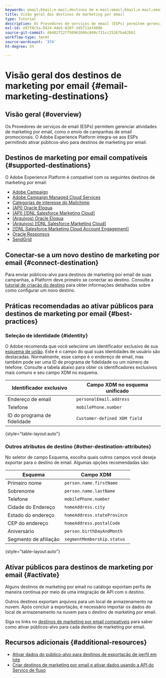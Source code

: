 ```yaml
---
keywords: email;Email;e-mail;destinos de e-mail;email;Email;e-mail;email destinations
title: Visão geral dos destinos de marketing por email
type: Tutorial
description: Os Provedores de serviços de email (ESPs) permitem gerenciar atividades de marketing por email, como o envio de campanhas de email promocionais. Saiba quais ESPs são compatíveis como destinos de Experience Platform.
exl-id: e07f8c5a-0424-4de5-810f-3d5711ef4606
source-git-commit: d6402f22ff50963b06c849cf31cc25267ba62bb1
workflow-type: tm+mt
source-wordcount: '374'
ht-degree: 5%

---
```


# Visão geral dos destinos de marketing por email {#email-marketing-destinations}

## Visão geral {#overview}

Os Provedores de serviços de email (ESPs) permitem gerenciar atividades de marketing por email, como o envio de campanhas de email promocionais. O Adobe Experience Platform integra-se aos ESPs permitindo ativar públicos-alvo para destinos de marketing por email.

## Destinos de marketing por email compatíveis {#supported-destinations}

O Adobe Experience Platform é compatível com os seguintes destinos de marketing por email:

* [Adobe Campaign](adobe-campaign.md)
* [Adobe Campaign Managed Cloud Services](adobe-campaign-managed-services.md)
* [Categorias de interesse do Mailchimp](mailchimp-interest-categories.md)
* [(API) Oracle Eloqua](oracle-eloqua-api.md)
* [(API) [!DNL Salesforce Marketing Cloud]](salesforce-marketing-cloud-exact-target.md)
* [(Arquivos) Oracle Eloqua](oracle-eloqua.md)
* [(Arquivos) [!DNL Salesforce Marketing Cloud]](salesforce-marketing-cloud.md)
* [[!DNL Salesforce Marketing Cloud Account Engagement]](salesforce-marketing-cloud-account-engagement.md)
* [Oracle Responsys](oracle-responsys.md)
* [SendGrid](sendgrid.md)

## Conectar-se a um novo destino de marketing por email {#connect-destination}

Para enviar públicos-alvo para destinos de marketing por email de suas campanhas, a Platform deve primeiro se conectar ao destino. Consulte a [tutorial de criação do destino](../../ui/connect-destination.md) para obter informações detalhadas sobre como configurar um novo destino.

## Práticas recomendadas ao ativar públicos para destinos de marketing por email {#best-practices}

### Seleção de identidade {#identity}

O Adobe recomenda que você selecione um identificador exclusivo de sua [esquema de união](../../../profile/home.md#profile-fragments-and-union-schemas). Este é o campo do qual suas identidades de usuário são destacadas. Normalmente, esse campo é o endereço de email, mas também pode ser uma ID de programa de fidelidade ou um número de telefone. Consulte a tabela abaixo para obter os identificadores exclusivos mais comuns e seu campo XDM no esquema.

| Identificador exclusivo | Campo XDM no esquema unificado |
|----------------- | ---------------------------|
| Endereço de email | `personalEmail.address` |
| Telefone | `mobilePhone.number` |
| ID do programa de fidelidade | `Customer-defined XDM field` |

{style="table-layout:auto"}

### Outros atributos de destino {#other-destination-attributes}

No seletor de campo Esquema, escolha quais outros campos você deseja exportar para o destino de email. Algumas opções recomendadas são:

| Esquema | Campo XDM |
|------ | ---------|
| Primeiro nome | `person.name.firstName` |
| Sobrenome | `person.name.lastName` |
| Telefone | `mobilePhone.number` |
| Cidade do Endereço | `homeAddress.city` |
| Estado do endereço | `homeAddress.stateProvince` |
| CEP do endereço | `homeAddress.postalCode` |
| Aniversário | `person.birthDayAndMonth` |
| Segmento de afiliação | `segmentMembership.status` |

{style="table-layout:auto"}

## Ativar públicos para destinos de marketing por email {#activate}

Alguns destinos de marketing por email no catálogo exportam perfis de maneira contínua por meio de uma integração de API com o destino.

Outros destinos exportam arquivos para um local de armazenamento na nuvem. Após concluir a exportação, é necessário importar os dados do local de armazenamento na nuvem para o destino de marketing por email.

Siga os links no [destinos de marketing por email compatíveis](#supported-destinations) para saber como ativar públicos-alvo para cada destino de marketing por email.

## Recursos adicionais {#additional-resources}

* [Ativar dados do público-alvo para destinos de exportação de perfil em lote](../../ui/activate-batch-profile-destinations.md)
* [Criar destinos de marketing por email e ativar dados usando a API do Serviço de fluxo](../../api/connect-activate-batch-destinations.md)

